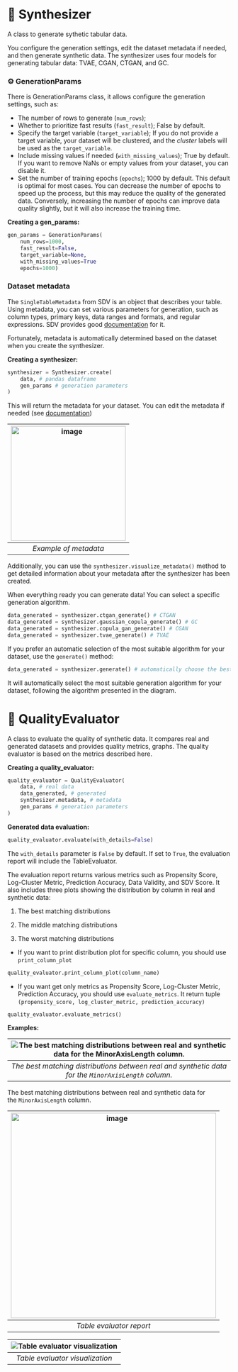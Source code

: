 # 🎲  Synthesizer

A class to generate sythetic tabular data.

You configure the generation settings, edit the dataset metadata if needed, and then generate synthetic data. The synthesizer uses four models for generating tabular data: TVAE, CGAN, CTGAN, and GC.

### ⚙️ GenerationParams

There is GenerationParams class, it allows configure the generation settings, such as:

- The number of rows to generate (`num_rows`);
- Whether to prioritize fast results (`fast_result`); False by default.
- Specify the target variable (`target_variable`); If you do not provide a target variable, your dataset will be clustered, and the *cluster* labels will be used as the `target_variable`.
- Include missing values if needed (`with_missing_values`); True by default. If you want to remove NaNs or empty values from your dataset, you can disable it.
- Set the number of training epochs (`epochs`); 1000 by default. This default is optimal for most cases. You can decrease the number of epochs to speed up the process, but this may reduce the quality of the generated data. Conversely, increasing the number of epochs can improve data quality slightly, but it will also increase the training time.

**Creating a gen_params:**

```python
gen_params = GenerationParams(
	num_rows=1000,
	fast_result=False,
	target_variable=None,
	with_missing_values=True
	epochs=1000)
```

### Dataset metadata

The `SingleTableMetadata` from SDV is an object that describes your table. Using metadata, you can set various parameters for generation, such as column types, primary keys, data ranges and formats, and regular expressions. SDV provides good [documentation](https://docs.sdv.dev/sdv/single-table-data/data-preparation/single-table-metadata-api) for it.

Fortunately, metadata is automatically determined based on the dataset when you create the synthesizer.

**Creating a synthesizer:**

```python
synthesizer = Synthesizer.create(
	data, # pandas dataframe
	gen_params # generation parameters
)
```

This will return the metadata for your dataset. You can edit the metadata if needed (see [documentation](https://docs.sdv.dev/sdv/single-table-data/data-preparation/single-table-metadata-api#update-api))

| <img width="259" alt="image" src="https://github.com/MaratElagin/DataSynthesis131/assets/78168429/167ef16c-bdfe-49f4-9de0-e7b90fcf312a"> |
|:--:| 
| *Example of metadata* |

Additionally, you can use the `synthesizer.visualize_metadata()` method to get detailed information about your metadata after the synthesizer has been created.

When everything ready you can generate data! You can select a specific generation algorithm.

```python
data_generated = synthesizer.ctgan_generate() # CTGAN
data_generated = synthesizer.gaussian_copula_generate() # GC
data_generated = synthesizer.copula_gan_generate() # CGAN
data_generated = synthesizer.tvae_generate() # TVAE
```

If you prefer an automatic selection of the most suitable algorithm for your dataset, use the `generate()` method:

```python
data_generated = synthesizer.generate() # automatically choose the best generation algorithm
```

It will automatically select the most suitable generation algorithm for your dataset, following the algorithm presented in the diagram.

# 📐 QualityEvaluator

A class to evaluate the quality of synthetic data. It compares real and generated datasets and provides quality metrics, graphs. The quality evaluator is based on the metrics described here.

**Creating a quality_evaluator:**

```python
quality_evaluator = QualityEvaluator(
	data, # real data
	data_generated, # generated
	synthesizer.metadata, # metadata
	gen_params # generation parameters
)
```

**Generated data evaluation:**

```python
quality_evaluator.evaluate(with_details=False)
```

The `with_details` parameter is `False` by default. If set to `True`, the evaluation report will include the TableEvaluator.

The evaluation report returns various metrics such as Propensity Score, Log-Cluster Metric, Prediction Accuracy, Data Validity, and SDV Score. It also includes three plots showing the distribution by column in real and synthetic data:

1. The best matching distributions

2. The middle matching distributions

3. The worst matching distributions

- If you want to print distribution plot for specific column, you should use `print_column_plot`

```python
quality_evaluator.print_column_plot(column_name)
```

- If you want get only metrics as Propensity Score, Log-Cluster Metric, Prediction Accuracy, you should use `evaluate_metrics`. It return tuple `(propensity_score, log_cluster_metric, prediction_accuracy)`

```python
quality_evaluator.evaluate_metrics()
```

**Examples:**

| ![The best matching distributions between real and synthetic data for the `MinorAxisLength` column.](https://github.com/MaratElagin/DataSynthesis131/assets/78168429/6244cd31-ce2c-4f52-be93-e4a1f47bbdd7) |
|:--:| 
| *The best matching distributions between real and synthetic data for the `MinorAxisLength` column.* |

The best matching distributions between real and synthetic data for the `MinorAxisLength` column.


| <img width="463" alt="image" src="https://github.com/MaratElagin/DataSynthesis131/assets/78168429/cbde5f54-748d-4f8d-b545-1cc08f61750e"> |
|:--:| 
| *Table evaluator report* |


| ![Table evaluator visualization](https://github.com/MaratElagin/DataSynthesis131/assets/78168429/200317ed-6693-46d9-a708-1c071a15ca4c) |
|:--:| 
| *Table evaluator visualization* |
